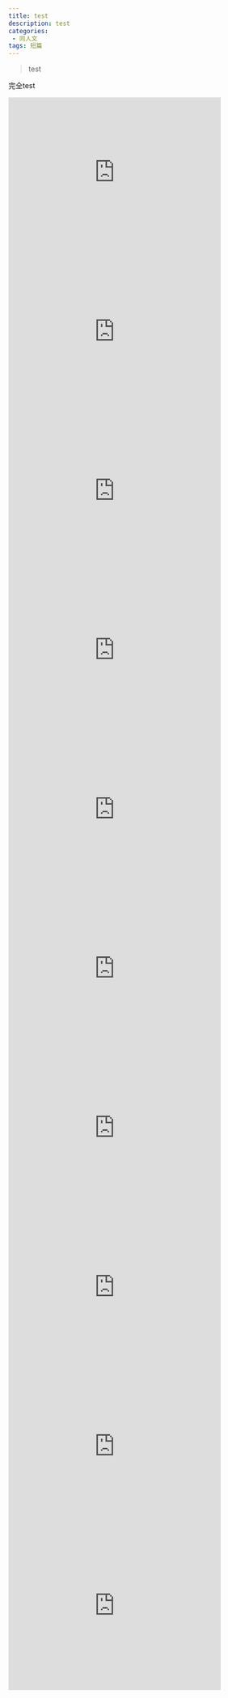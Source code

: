 ```yaml
---
title: test
description: test
categories:
 - 同人文
tags: 短篇
---
```


> test

<!-- more -->

<p>
完全test
</p>

<iframe width="420" height="315" src="https://www.youtube.com/embed/kX-2KLg_xZI" frameborder="0" allowfullscreen></iframe>

<iframe width="420" height="315" src="https://www.youtube.com/embed/kX-2KLg_xZI" frameborder="0" allowfullscreen></iframe>

<iframe width="420" height="315" src="https://www.youtube.com/embed/kX-2KLg_xZI" frameborder="0" allowfullscreen></iframe>

<iframe width="420" height="315" src="https://www.youtube.com/embed/kX-2KLg_xZI" frameborder="0" allowfullscreen></iframe>

<iframe width="420" height="315" src="https://www.youtube.com/embed/kX-2KLg_xZI" frameborder="0" allowfullscreen></iframe>

<iframe width="420" height="315" src="https://www.youtube.com/embed/kX-2KLg_xZI" frameborder="0" allowfullscreen></iframe>

<iframe width="420" height="315" src="https://www.youtube.com/embed/kX-2KLg_xZI" frameborder="0" allowfullscreen></iframe>

<iframe width="420" height="315" src="https://www.youtube.com/embed/kX-2KLg_xZI" frameborder="0" allowfullscreen></iframe>

<iframe width="420" height="315" src="https://www.youtube.com/embed/kX-2KLg_xZI" frameborder="0" allowfullscreen></iframe>

<iframe width="420" height="315" src="https://www.youtube.com/embed/kX-2KLg_xZI" frameborder="0" allowfullscreen></iframe>